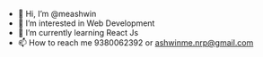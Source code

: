 - 👋 Hi, I’m @meashwin
- 👀 I’m interested in Web Development
- 🌱 I’m currently learning React Js
- 📫 How to reach me 9380062392 or ashwinme.nrp@gmail.com

<!---
meashwin/meashwin is a ✨ special ✨ repository because its `README.md` (this file) appears on your GitHub profile.
You can click the Preview link to take a look at your changes.
--->

